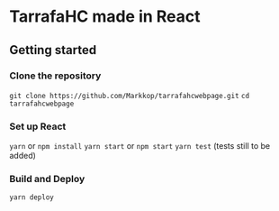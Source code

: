 # TarrafaHC made in React

## Getting started

### Clone the repository

`git clone https://github.com/Markkop/tarrafahcwebpage.git`
`cd tarrafahcwebpage`

### Set up React

`yarn` or `npm install`
`yarn start` or `npm start`
`yarn test` (tests still to be added)

### Build and Deploy

`yarn deploy`
